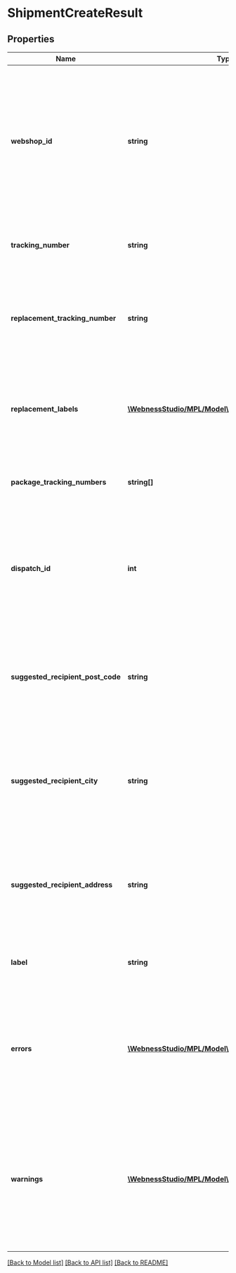 # ShipmentCreateResult

## Properties
Name | Type | Description | Notes
------------ | ------------- | ------------- | -------------
**webshop_id** | **string** | Az adott szállítmány azonosítója. A kérésben kapott azonosítókat ismételjük meg itt, ez alapján lehet párosítani a választ a kéréssel.   /   The identifier of the given consignment. The IDs received in the request should be repeated here, based on which the response can be paired with the request. | [optional] 
**tracking_number** | **string** | A posta által kiosztott szállítmányazonosító   /   Consignment ID assigned by Magyar Posta | [optional] 
**replacement_tracking_number** | **string** | Amennyiben cserecsomag szolgáltatást vett igénybe, úgy az alapcsomag azonosítója.   /   If you used a replacement parcel service, the identifier of the base parcel. | [optional] 
**replacement_labels** | [**\WebnessStudio/MPL/Model\Model\ReplacementLabel[]**](ReplacementLabel.md) | Amennyiben cserecsomag szolgáltatást vett igénybe, úgy az inverz csomag(ok) címiratai.   /   If you used a replacement parcel service, the address labels of the inverse parcel(s). | [optional] 
**package_tracking_numbers** | **string[]** | Szállítmányhoz tartozó csomagok azonosítói   /   Identifiers of the parcels belonging to the consignment | [optional] 
**dispatch_id** | **int** | 8 számjegyből álló feladásazonosító. Ezt az azonosítót a feladónak használnia kell majd az automatánál történő feladáskor.  /   8-digit dispatch ID. This ID will have to be used by the sender when dispatching at a parcel machine. | [optional] 
**suggested_recipient_post_code** | **string** | Amennyiben a címzett címe nem található a postai adatbázisban, akkor a posta által javasolt irányítószám.   /   If the recipient&#x27;s address is not in the postal database, the postcode suggested by Magyar Posta. | [optional] 
**suggested_recipient_city** | **string** | Amennyiben a címzett címe nem található a postai adatbázisban, akkor a posta által javasolt település.   /   If the recipient’s address is not in the postal database, the settlement suggested by Magyar Posta. | [optional] 
**suggested_recipient_address** | **string** | Amennyiben a címzett címe nem található a postai adatbázisban, akkor a posta által javasolt cím.   /   If the recipient&#x27;s address is not in the postal database, the address suggested by Magyar Posta. | [optional] 
**label** | **string** | Címirat PDF formátumban base64 enkódolva.   /   Address label in PDF format base64 encoded. | [optional] 
**errors** | [**\WebnessStudio/MPL/Model\Model\ErrorDescriptor[]**](ErrorDescriptor.md) | A kérés végrehajtása során észlelt hibák. Amennyiben van hibalista, úgy az adott kérés sikertelenül zárult.   /   Errors detected during request execution. If there is an error list, the request was unsuccessful. | [optional] 
**warnings** | [**\WebnessStudio/MPL/Model\Model\WarningDescriptor[]**](WarningDescriptor.md) | A kérés végrehajtása során észlelt hiányosságok. Amennyiben a lista tartalmaz elemet, úgy az adott kérés sikeresen zárult.   /   Deficiencies detected during the execution of the request. If the list contains an item, the request was completed successfully. | [optional] 

[[Back to Model list]](../../README.md#documentation-for-models) [[Back to API list]](../../README.md#documentation-for-api-endpoints) [[Back to README]](../../README.md)

